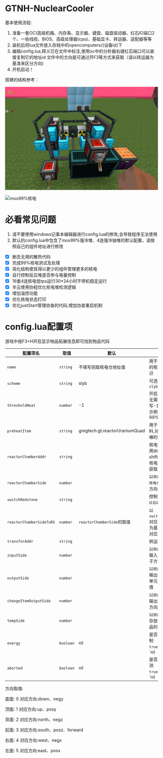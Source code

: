 # GTNH-NuclearCooler

基本使用流程:
1. 准备一套OC(高级机箱、内存条、显示器、键盘、磁盘驱动器、红石IO端口2个、一些线缆、BIOS、高级处理器(cpu)、基础显卡、转运器、适配器等等
2. 装机后将lua文件放入存档中的opencomputers/{设备id}下
3. 编辑config.lua,释义已在文件中标注,使用oc中的分析器右键红石端口可以直接复制它的地址id
    文件中的方向是可通过开F3等方式来获取（请以转运器为基准来区分方向)
4. 开机启动！

搭建的结构参考：

![多联核电](assets/多联核电.jpg)

![mox99%核电](assets/mox99堆.jpg)

# 必看常见问题
1. 请不要使用windows记事本编辑器进行config.lua的修改,会导致程序无法使用
2. 默认的config.lua中包含了mox99%强冷堆、4连强冷铀堆的默认配置，请按照自己的组件地址进行修改


- [x] 删去无用的散热代码
- [x] 完成99%核电测试及处理
- [x] 简化结构使其得以更少的组件管理更多的核电
- [x] 自行控制反应堆是否参与电量控制
- [x] 16套4连核电低tps运行30*24小时不停机稳定运行
- [x] 半云使用协程优化核电堆检测逻辑
- [x] 增加温控功能
- [x] 优化核电状态打印
- [x] 优化justStart管理协查的代码,增加协查重启机制

# config.lua配置项

游戏中按F3+H开启显示物品拓展信息即可找到物品代码

| 配置项名                 | 取值      | 默认                           | 说明                                                         |
| ------------------------ | --------- | ------------------------------ | ------------------------------------------------------------ |
| `name`                   | `string`  | 不填写则取核电仓地址值         | 用于日志打印时的核电堆名称标识                               |
| `scheme`                 | `string`  | slyb                           | 可选`slyb`\|`mox`\|`yghhw`                                   |
| `thresholdHeat`          | `number`  | -1                             | 开启预热功能,无需开启则填写-1或nil<br>示例: 99%=9900         |
| `preheatItem`            | `string`  | gregtech:gt.reactorUraniumQuad | 用于预热的材料,对应四连铀棒的物品代码                        |
| `reactorChamberAddr`     | `string`  |                                | 核电仓地址(使用`调试器`shift+右键连接核电仓的`适配器`获取)   |
| `reactorChamberSide`     | `number`  |                                | 以`转运器`为基准,`核电仓`所对应的方向值                      |
| `switchRedstone`         | `string`  |                                | 控制该核电仓的`红石端口`地址                                 |
| `reactorChamberSideToRS` | `number`  | `reactorChamberSide`的取值     | 以`switchRedstone`对应的`红石端口`为基准,`核电仓`所对应的方向值 |
| `transforAddr`           | `string`  |                                | 转运器地址                                                   |
| `inputSide`              | `number`  |                                | 以`转运器`为基准,输入原材料的箱子方向值                      |
| `outputSide`             | `number`  |                                | 以`转运器`为基准,输出低耐久冷却单元的箱子方向值              |
| `changeItemOutputSide`   | `number`  |                                | 以`转运器`为基准,输出枯竭燃料棒方向值                        |
| `tempSide`               | `number`  |                                | 以`转运器`为基准,存放预加热的物品的箱子方向值                |
| `energy`                 | `boolean` | nil                            | 是否参与电量控制<br />`true`:是<br />`nil|false`:否          |
| `aborted`                | `boolean` | nil                            | 是否进行过热检测<br />`true`:是<br />`nil|false`:否          |



方向取值:

底面: 0 对应方向:down、negy

顶面: 1 对应方向:up、posy

背面: 2 对应方向:north、negz

前面: 3 对应方向:south、posz、forward

右面: 4 对应方向:west、negx

左面: 5 对应方向:east、posx















